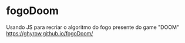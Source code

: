 # fogoDoom
Usando JS para recriar o algoritmo do fogo presente do game "DOOM"
https://ghyrow.github.io/fogoDoom/
